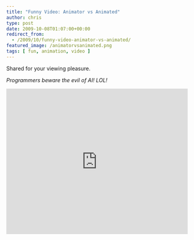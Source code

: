 ```yaml
---
title: "Funny Video: Animator vs Animated"
author: chris
type: post
date: 2009-10-08T01:07:00+00:00
redirect_from:
  - /2009/10/funny-video-animator-vs-animated/
featured_image: /animatorvsanimated.png
tags: [ fun, animation, video ]
---
```


Shared for your viewing pleasure.

<!--more-->

_Programmers beware the evil of AI! LOL!_

<iframe width="480" height="385" src="https://www.youtube.com/embed/0_fPV13lKm4" frameborder="0" allow="accelerometer; autoplay; encrypted-media; gyroscope; picture-in-picture" allowfullscreen></iframe>
